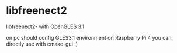 # libfreenect2
 libfreenect2- with OpenGLES 3.1
 
 on pc should config GLES3.1 environment
 on Raspberry Pi 4 you can directly use with cmake-gui :)
